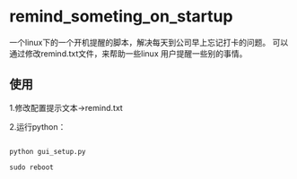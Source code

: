 # remind_someting_on_startup

一个linux下的一个开机提醒的脚本，解决每天到公司早上忘记打卡的问题。
可以通过修改remind.txt文件，来帮助一些linux 用户提醒一些别的事情。

## 使用

1.修改配置提示文本->remind.txt

2.运行python：
```

python gui_setup.py

sudo reboot
```

